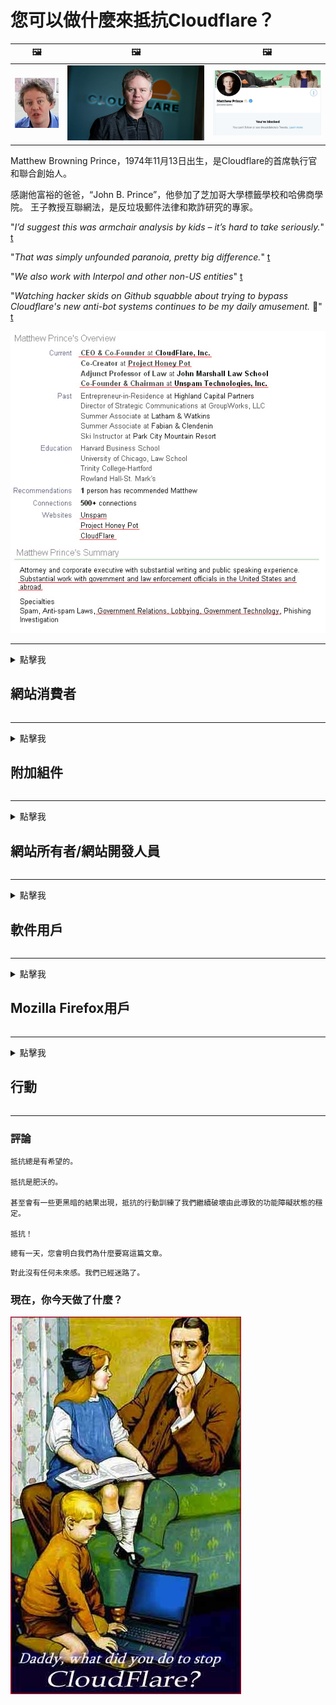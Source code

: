 # 您可以做什麼來抵抗Cloudflare？

| 🖼 | 🖼 | 🖼 |
| --- | --- | --- |
| ![](../image/matthew_prince_teen.jpg) | ![](../image/matthew_prince.jpg) | ![](../image/blockedbymatthewprince.jpg) |


Matthew Browning Prince，1974年11月13日出生，是Cloudflare的首席執行官和聯合創始人。

感謝他富裕的爸爸，“John B. Prince”，他參加了芝加哥大學標籤學校和哈佛商學院。
王子教授互聯網法，是反垃圾郵件法律和欺詐研究的專家。


"*I’d suggest this was armchair analysis by kids – it’s hard to take seriously.*" [t](https://www.theguardian.com/technology/2015/nov/19/cloudflare-accused-by-anonymous-helping-isis)

"*That was simply unfounded paranoia, pretty big difference.*"  [t](https://twitter.com/xxdesmus/status/992757936123359233)

"*We also work with Interpol and other non-US entities*" [t](https://twitter.com/eastdakota/status/1203028504184360960)

"*Watching hacker skids on Github squabble about trying to bypass Cloudflare's new anti-bot systems continues to be my daily amusement.* 🍿" [t](https://twitter.com/eastdakota/status/1273277839102656515)


![](../image/whoismp.jpg)

---


<details>
<summary>點擊我

## 網站消費者
</summary>


- 如果您喜歡的網站正在使用Cloudflare，請告訴他們不要使用Cloudflare。
  - 在諸如Facebook，Reddit，Twitter或Mastodon之類的社交媒體上抱怨沒有區別。 [動作比主題標籤響亮。](https://twitter.com/phyzonloop/status/1274132092490862594)
  - 如果您想使自己有用，請嘗試與網站所有者聯繫。

[Cloudflare說](https://github.com/Eloston/ungoogled-chromium/issues/783):
```
我們建議您與遇到問題的特定服務或站點的管理員聯繫，並分享您的經驗。
```

[如果您不要求它，則網站所有者永遠不會知道此問題。](../PEOPLE.md)

![](../image/liberapay.jpg)

[成功的例子](https://counterpartytalk.org/t/turn-off-cloudflare-on-counterparty-co-plz/164/5).<br>
你有個問題？ [立即提高聲音。](https://github.com/maraoz/maraoz.github.io/issues/1) 下面的例子。

```
您只是在幫助企業審查和大規模監視。
http://crimeflare.eu.org
```

```
您的網頁位於CloudFlare中具有隱私保護功能的私人圍牆花園中。
http://crimeflare.eu.org
```

- 花一些時間閱讀網站的隱私政策。
  - 如果網站位於Cloudflare後面，或者網站正在使用連接到Cloudflare的服務。

它必須說明“ Cloudflare”是什麼，並要求獲得與Cloudflare共享數據的許可。 否則將導致違反信任的行為，應避免使用該網站。

[可接受的隱私政策示例在這裡](https://archive.is/bDlTz) ("Subprocessors" > "Entity Name")

```
我已經閱讀了您的隱私政策，但找不到Cloudflare這個詞。
如果您繼續將我的數據提供給Cloudflare，我拒絕與您共享數據。
http://crimeflare.eu.org
```

這是隱私策略的示例，其中沒有單詞Cloudflare。
[Liberland Jobs](https://archive.is/daKIr) [privacy policy](https://docsend.com/view/feiwyte):

![](../image/cfwontobey.jpg)

Cloudflare擁有自己的隱私權政策。
[Cloudflare喜歡讓別人愛不釋手。](https://www.reddit.com/r/GamerGhazi/comments/2s64fe/be_wary_reporting_to_cloudflare/)

這是網站註冊表單的一個很好的例子。
AFAIK，零網站做到這一點。你會相信他們嗎？

```
點擊“註冊XYZ”即表示您同意我們的服務條款和隱私聲明。
您還同意與Cloudflare共享您的數據，並同意cloudflare的隱私聲明。
如果Cloudflare洩露了您的信息或不允許您連接到我們的服務器，那不是我們的錯。 [*]

[ 註冊 ] [ 我不同意 ]
```
[*] [PEOPLE.md](../PEOPLE.md)


- 盡量不要使用他們的服務。 請記住，Cloudflare正在監視您。
  - ["I'm in your TLS, sniffin' your passworz"](../image/iminurtls.jpg)

- 搜索其他網站。 互聯網上有其他選擇和機會！

- 說服您的朋友每天使用Tor。
  - 匿名應該成為開放互聯網的標準！
  - [請注意，Tor項目不喜歡該項目。](../HISTORY.md)

</details>

------

<details>
<summary>點擊我

## 附加組件
</summary>

- 如果您的瀏覽器是Firefox，Tor瀏覽器或Ungoogled Chromium，請使用下面的附加組件之一。
  - 如果要添加其他新的加載項，請先詢問。


| 姓名 | 開發者 | 支持 | 可以阻止 | 可以通知 | Chrome |
| -------- | -------- | -------- | -------- | -------- | -------- |
| [Bloku Cloudflaron MITM-Atakon](../subfiles/about.bcma.md) | #Addon | [ ? ](http://crimeflare.eu.org/) | **是的**     | **是的**     |  **是的** |
| [Ĉu ligoj estas vundeblaj al MITM-atako?](../subfiles/about.ismm.md) | #Addon | [ ? ](http://crimeflare.eu.org/) | 不     | **是的**     |  **是的** |
| [Ĉu ĉi tiuj ligoj blokos Tor-uzanton?](../subfiles/about.isat.md) | #Addon | [ ? ](http://crimeflare.eu.org/) | 不     | **是的**     |  **是的** |
| [Block Cloudflare MITM Attack](https://trac.torproject.org/projects/tor/attachment/ticket/24351/block_cloudflare_mitm_attack-1.0.14.1-an%2Bfx.xpi)<br>[**DELETED BY TOR PROJECT**](../HISTORY.md) | nullius | [ ? ](../tool/block_cloudflare_mitm_fx), [Link](http://crimeflare.eu.org/) | **是的**     | **是的**     |  不 |
| [TPRB](http://34ahehcli3epmhbu2wbl6kw6zdfl74iyc4vg3ja4xwhhst332z3knkyd.onion/) | Sw | [ ? ](http://34ahehcli3epmhbu2wbl6kw6zdfl74iyc4vg3ja4xwhhst332z3knkyd.onion/) | **是的**     | **是的**     |  不 |
| [Detect Cloudflare](https://addons.mozilla.org/en-US/firefox/addon/detect-cloudflare/) | Frank Otto | [ ? ](https://github.com/traktofon/cf-detect) | 不     | **是的**     |  不 |
| [True Sight](https://addons.mozilla.org/en-US/firefox/addon/detect-cloudflare-plus/) | claustromaniac | [ ? ](https://github.com/claustromaniac/detect-cloudflare-plus) | 不     | **是的**     |  不 |
| [Which Cloudflare datacenter am I visiting?](https://addons.mozilla.org/en-US/firefox/addon/cf-pop/) | 依云 | [ ? ](https://github.com/lilydjwg/cf-pop) | 不     | **是的**     |  不 |


- “ Decentraleyes”可以停止與“ CDNJS（Cloudflare）”的連接。
  - 它可以防止許多請求到達網絡，並提供本地文件以防止站點中斷。
  - 開發人員回复: "[very concerning indeed](https://github.com/Synzvato/decentraleyes/issues/236#issuecomment-352049501)", "[widespread usage severely centralizes the web](https://github.com/Synzvato/decentraleyes/issues/251#issuecomment-366752049)"

- [您還可以從證書頒發機構（CA）刪除或不信任Cloudflare證書。](https://www.ssl.com/how-to/remove-root-certificate-firefox/)

</details>

------

<details>
<summary>點擊我

## 網站所有者/網站開發人員
</summary>


![](../image/word_cloudflarefree.jpg)

- 請勿使用Cloudflare解決方案，期間。
  - 您可以做得更好，對吧？ [以下是刪除Cloudflare訂閱，計劃，域或帳戶的方法。](https://support.cloudflare.com/hc/en-us/articles/200167776-Removing-subscriptions-plans-domains-or-accounts)

| 🖼 | 🖼 |
| --- | --- |
| ![](../image/htmlalertcloudflare.jpg) | ![](../image/htmlalertcloudflare2.jpg) |

- 想要更多的顧客嗎？ 你知道該做什麼。 提示是“在行上方”。
  - [您好，您寫了“我們認真對待您的隱私”，但我收到了“不允許出現錯誤403禁止的匿名代理”。](https://it.slashdot.org/story/19/02/19/0033255/stop-saying-we-take-your-privacy-and-security-seriously) 為什麼要阻止Tor或VPN？ 為什麼要阻止臨時電子郵件？

![](../image/anonexist.jpg)

- 使用Cloudflare將增加停機的機會。 如果您的服務器已關閉或Cloudflare已關閉，訪問者將無法訪問您的網站。
  - [您真的認為Cloudflare永遠不會失敗嗎？](https://www.ibtimes.com/cloudflare-down-not-working-sites-producing-504-gateway-timeout-errors-2618008) [Another](https://twitter.com/Jedduff/status/1097875615997399040) [sample](https://twitter.com/search?f=tweets&vertical=default&q=Cloudflare%20is%20having%20problems). [Need more](../PEOPLE.md)?

![](../image/cloudflareinternalerror.jpg)

- 使用Cloudflare代理您的“ API服務”，“軟件更新服務器”或“ RSS feed”將損害您的客戶。 一位客戶打電話給您，並說“我無法再使用您的API”，您也不知道發生了什麼。 Cloudflare可以默默地阻止您的客戶。 你覺得還好嗎
  - 有許多RSS閱讀器客戶端和RSS閱讀器在線服務。 如果您不允許其他人訂閱，為什麼要發布RSS feed？

![](../image/rssfeedovercf.jpg)

- 您需要HTTPS證書嗎？ 使用“讓我們加密”或直接從CA公司購買。

- 您需要DNS服務器嗎？ 無法設置自己的服務器？ 他們呢: [Hurricane Electric Free DNS](https://dns.he.net/), [Dyn.com](https://dyn.com/dns/), [1984 Hosting](https://www.1984hosting.com/), [Afraid.Org (如果您使用TOR，則管理員刪除您的帳戶)](https://freedns.afraid.org/)

- 尋找託管服務？ 僅免費？ 他們呢: [Onion Service](http://vww6ybal4bd7szmgncyruucpgfkqahzddi37ktceo3ah7ngmcopnpyyd.onion/en/security/network-security/tor/onionservices-best-practices), [Free Web Hosting Area](https://freewha.com/), [Autistici/Inventati Web Site Hosting](https://www.autinv5q6en4gpf4.onion/services/website), [Github Pages](https://pages.github.com/), [Surge](https://surge.sh/)
  - [Cloudflare的替代品](../subfiles/cloudflare-alternatives.md)

- 您是否正在使用“ cloudflare-ipfs.com”？ [您知道Cloudflare IPFS不好嗎？](../PEOPLE.md)

- 在服務器上安裝Web應用程序防火牆（例如OWASP和Fail2Ban），並進行正確配置。
  - 阻止Tor不是解決方案。不要僅僅為小的不良用戶而懲罰所有人。

- 重定向或阻止“ Cloudflare Warp”用戶訪問您的網站。 並提供原因（如果可以）。

> IP清單: "[Cloudflare當前的IP範圍](cloudflare_inc/)"

> A: 擋住他們

```
server {
...
deny 173.245.48.0/20;
deny 103.21.244.0/22;
deny 103.22.200.0/22;
deny 103.31.4.0/22;
deny 141.101.64.0/18;
deny 108.162.192.0/18;
deny 190.93.240.0/20;
deny 188.114.96.0/20;
deny 197.234.240.0/22;
deny 198.41.128.0/17;
deny 162.158.0.0/15;
deny 104.16.0.0/12;
deny 172.64.0.0/13;
deny 131.0.72.0/22;
deny 2400:cb00::/32;
deny 2606:4700::/32;
deny 2803:f800::/32;
deny 2405:b500::/32;
deny 2405:8100::/32;
deny 2a06:98c0::/29;
deny 2c0f:f248::/32;
...
}
```

> B: 重定向到警告頁面

```
http {
...
geo $iscf {
default 0;
173.245.48.0/20 1;
103.21.244.0/22 1;
103.22.200.0/22 1;
103.31.4.0/22 1;
141.101.64.0/18 1;
108.162.192.0/18 1;
190.93.240.0/20 1;
188.114.96.0/20 1;
197.234.240.0/22 1;
198.41.128.0/17 1;
162.158.0.0/15 1;
104.16.0.0/12 1;
172.64.0.0/13 1;
131.0.72.0/22 1;
2400:cb00::/32 1;
2606:4700::/32 1;
2803:f800::/32 1;
2405:b500::/32 1;
2405:8100::/32 1;
2a06:98c0::/29 1;
2c0f:f248::/32 1;
}
...
}

server {
...
if ($iscf) {rewrite ^ https://example.com/cfwsorry.php;}
...
}

<?php
header('HTTP/1.1 406 Not Acceptable');
echo <<<CLOUDFLARED
Thank you for visiting ourwebsite.com!<br />
We are sorry, but we can't serve you because your connection is being intercepted by Cloudflare.<br />
Please read http://crimeflare.eu.org for more information.<br />
CLOUDFLARED;
die();
```

- 如果您相信自由並歡迎匿名用戶，請設置Tor Onion Service或I2P現場。

- 向其他Clearnet / Tor雙重網站運營商尋求建議，並結交匿名朋友！

</details>

------

<details>
<summary>點擊我

## 軟件用戶
</summary>


- Discord正在使用CloudFlare。 備擇方案？ 我們推薦 [**Briar** (Android)](https://f-droid.org/en/packages/org.briarproject.briar.android/), [Ricochet (PC)](https://ricochet.im/), [Tox + Tor (Android/PC)](https://tox.chat/download.html)
  - Briar包含Tor守護程序，因此您無需安裝Orbot。
  - Qwtch開發人員Open Privacy在其git服務中刪除了stop_cloudflare項目，恕不另行通知。

- 如果您使用Debian GNU / Linux或任何派生版本，請訂閱: [bug #831835](https://bugs.debian.org/cgi-bin/bugreport.cgi?bug=831835). 並且，如果可以的話，請幫助驗證補丁程序，並幫助維護人員就是否應該接受該補丁程序得出正確的結論。

- 始終推薦這些瀏覽器。

| 姓名 | 開發者 | 支持 | 評論 |
| -------- | -------- | -------- | -------- |
| [Ungoogled-Chromium](https://ungoogled-software.github.io/ungoogled-chromium-binaries/) | Eloston | [ ? ](https://github.com/Eloston/ungoogled-chromium) | PC (Win, Mac, Linux)  _!Tor_ |
| [Bromite](https://www.bromite.org/fdroid) | Bromite | [ ? ](https://github.com/bromite/bromite/issues) | Android  _!Tor_ |
| [Tor Browser](https://www.torproject.org/download/) | Tor Project | [ ? ](https://support.torproject.org/) | PC (Win, Mac, Linux)  _Tor_|
| [Tor Browser Android](https://www.torproject.org/download/) | Tor Project | [ ? ](https://support.torproject.org/) | Android  _Tor_|
| [Onion Browser](https://itunes.apple.com/us/app/onion-browser/id519296448?mt=8) | Mike Tigas | [ ? ](https://github.com/OnionBrowser/OnionBrowser/issues) | Apple iOS  _Tor_|
| [GNU/Icecat](https://www.gnu.org/software/gnuzilla/) | GNU | [ ? ](https://www.gnu.org/software/gnuzilla/) | PC (Linux) |
| [IceCatMobile](https://f-droid.org/en/packages/org.gnu.icecat/) | GNU | [ ? ](https://lists.gnu.org/mailman/listinfo/bug-gnuzilla) | Android |
| [Iridium Browser](https://iridiumbrowser.de/about/) | Iridium | [ ? ](https://github.com/iridium-browser/iridium-browser/) | PC (Win, Mac, Linux, OpenBSD) |


其他軟件的隱私是不完善的。 這並不意味著Tor瀏覽器是“完美的”。
互聯網和技術上既沒有100％安全，也沒有100％私有。

- 不想使用Tor？ 您可以將任何瀏覽器與Tor守護程序一起使用。
  - [請注意，Tor項目不喜歡這樣。](https://support.torproject.org/tbb/tbb-9/) 如果可以，請使用Tor瀏覽器。
- [如何在Tor中使用Chromium](../subfiles/chromium_tor.md)


讓我們談談其他軟件的隱私。

- [如果您確實需要使用Firefox，請選擇“ Firefox ESR”。](https://www.mozilla.org/en-US/firefox/organizations/)
  - [Firefox-間諜軟件看門狗](https://spyware.neocities.org/articles/firefox.html)
  - [Firefox拒絕言論自由，禁止言論自由](https://web.archive.org/web/20200423010026/https://reclaimthenet.org/firefox-rejects-free-speech-bans-free-speech-commenting-plugin-dissenter-from-its-extensions-gallery/)
  - ["100多個投票。似乎要求一家軟件公司堅持下去...這些天軟件太過分了。"](https://old.reddit.com/r/firefox/comments/gutdiw/weve_got_work_to_do_the_mozilla_blog/fslbbb6/)
  - [嗯，為什麼Firefox在我的URL欄中顯示贊助商鏈接？](https://www.reddit.com/r/firefox/comments/jybx2w/uh_why_is_firefox_showing_me_sponsored_links_in/)
  - [Mozilla-惡魔化身](https://digdeeper.neocities.org/ghost/mozilla.html)

- [記住，Mozilla正在使用Cloudflare服務。](https://www.robtex.com/dns-lookup/www.mozilla.org) [他們還在產品上使用Cloudflare的DNS服務。](https://www.theregister.co.uk/2018/03/21/mozilla_testing_dns_encryption/)

- [Mozilla正式拒絕了該票證。](https://bugzilla.mozilla.org/show_bug.cgi?id=1426618)

- [Firefox Focus是個玩笑。](https://github.com/mozilla-mobile/focus-android/issues/1743) [他們答應關閉遙測，但他們更改了它。](https://github.com/mozilla-mobile/focus-android/issues/4210)

- [PaleMoon / Basilisk開發人員喜歡Cloudflare。](https://github.com/mozilla-mobile/focus-android/issues/1743#issuecomment-345993097)
  - [Pale Moon的Archive Server入侵並傳播了惡意軟件達18個月](https://www.reddit.com/r/privacytoolsIO/comments/cc808y/pale_moons_archive_server_hacked_and_spread/)
  - 他也討厭Tor用戶 - "[讓它對Tor懷有敵意。考慮到其極高的濫用因素，我認為大多數網站都應該對Tor懷有敵意。](https://github.com/yacy/yacy_search_server/issues/314#issuecomment-565932097)"

- [Waterfox有嚴重的“電話回家”問題](https://spyware.neocities.org/articles/waterfox.html)

- [Google Chrome瀏覽器是間諜軟件。](https://www.gnu.org/proprietary/malware-google.en.html)
  - [Google記錄了您的活動。](https://spyware.neocities.org/articles/chrome.html)

- [SRWare Iron使太多的電話歸屬連接。](https://spyware.neocities.org/articles/iron.html) 它還連接到Google域。

- [勇敢的瀏覽器將Facebook / Twitter跟踪器列入白名單。](https://www.bleepingcomputer.com/news/security/facebook-twitter-trackers-whitelisted-by-brave-browser/)
  - [這裡還有更多問題。](https://spyware.neocities.org/articles/brave.html)
  - [幣安會員ID](https://twitter.com/cryptonator1337/status/1269594587716374528)

- [Microsoft Edge允許Facebook在用戶的背後運行Flash代碼。](https://www.zdnet.com/article/microsoft-edge-lets-facebook-run-flash-code-behind-users-backs/)

- [Vivaldi不尊重您的隱私。](https://spyware.neocities.org/articles/vivaldi.html)

- [Opera間諜軟件級別：極高](https://spyware.neocities.org/articles/opera.html)

- Apple iOS: [您根本不應該使用iOS，主要是因為它是惡意軟件。](https://www.gnu.org/proprietary/malware-apple.html)

因此，我們僅推薦上表。沒有其他的。

</details>

------

<details>
<summary>點擊我

## Mozilla Firefox用戶
</summary>


- “ Firefox Nightly”將在不選擇退出方法的情況下將調試級別的信息發送到Mozilla服務器。
  - [Mozilla服務器表現出Cloudflare](https://www.digwebinterface.com/?hostnames=www.mozilla.org%0D%0Amozilla.cloudflare-dns.com&type=&ns=resolver&useresolver=8.8.4.4&nameservers=)

- 可以禁止Firefox連接到Mozilla服務器。
  - [Mozilla的政策模板指南](https://github.com/mozilla/policy-templates/blob/master/README.md)
  - 請記住，此技巧可能會在更高版本中停止工作，因為Mozilla喜歡將自己列入白名單。
  - 使用防火牆和DNS過濾器將其完全阻止。

"`/distribution/policies.json`"

>     "WebsiteFilter": {
> 		"Block": [
> 		"*://*.mozilla.com/*",
> 		"*://*.mozilla.net/*",
> 		"*://*.mozilla.org/*",
> 		"*://webcompat.com/*",
> 		"*://*.firefox.com/*",
> 		"*://*.thunderbird.net/*",
> 		"*://*.cloudflare.com/*"
> 		]
>     },


- ~~報告有關mozilla跟踪器的錯誤，告訴他們不要使用Cloudflare。~~ 有關於bugzilla的錯誤報告。許多人都發布了他們的擔憂，但是該錯誤於2018年被管理員隱藏了。

- 您可以在Firefox中禁用DoH。
  - [更改Firefox的默認DNS提供商](../subfiles/change-firefox-dns.md)

![](../image/firefoxdns.jpg)

- [如果要使用非ISP DNS，請考慮使用OpenNIC Tier2 DNS服務或任何非Cloudflare DNS服務。](https://wiki.opennic.org/start)
![](../image/opennic.jpg)
  - 使用DNS阻止Cloudflare。 [Crimeflare DNS](https://dns.crimeflare.eu.org/)

- 您可以將Tor用作DNS解析器。 [如果您不是Tor專家，請在此處提問。](https://tor.stackexchange.com/)

> **如何？**
> 1. 下載Tor並將其安裝在您的計算機上。
> 2. 將此行添加到“ torrc”文件中。
> DNSPort 127.0.0.1:53
> 3. 重新啟動Tor。
> 4. 將計算機的DNS服務器設置為“ 127.0.0.1”。

</details>

------

<details>
<summary>點擊我

## 行動
</summary>


- 告訴周圍的人有關Cloudflare的危險。

- [幫助改進此存儲庫。](http://crimeflare.eu.org).
  - 這兩個列表，針對它的參數和詳細信息。

- [記錄並公開披露Cloudflare（及類似公司）出現問題的地方，並確保在這樣做時提及此存儲庫](http://crimeflare.eu.org) :)

- 默認情況下，讓更多的人使用Tor，以便他們可以從世界不同地方的角度來體驗網絡。

- 在社交媒體和肉類空間中成立小組，致力於從Cloudflare中解放世界。

- 在適當的情況下，鏈接到此存儲庫上的這些組-這可以作為協調協同工作的場所。

- [啟動一個合作社，可以為Cloudflare提供有意義的非公司替代方案。](../subfiles/cloudflare-alternatives.md)

- 讓我們知道任何替代方法，至少可以幫助您提供針對Cloudflare的多層防禦。

- 如果您是Cloudflare客戶，請設置您的隱私設置，然後等待他們違反它們。
  - [然後將其置於反垃圾郵件/侵犯隱私行為的指控之下。](https://twitter.com/thexpaw/status/1108424723233419264)

- 如果您位於美利堅合眾國，並且所涉及的網站是銀行或會計師，請嘗試根據《格拉姆-里奇-比利利法案》或《美國有殘障人士法案》施加法律壓力，並向我們報告您獲得了多少。

- 如果該網站是政府網站，請嘗試根據《美國憲法》第一修正案對法律施加壓力。

- 如果您是歐盟公民，請根據通用數據保護法規與網站聯繫以發送您的個人信息。如果他們拒絕向您提供您的信息，那是違反法律的。

- 對於聲稱在其網站上提供服務的公司，請嘗試將其作為“虛假廣告”報告給消費者保護組織和BBB。 Cloudflare網站由Cloudflare服務器提供服務。

- [國際電聯在美國的背景下建議，Cloudflare的規模已經開始變得足夠大，以至於反托拉斯法可能會被推倒在他們身上。](https://www.itu.int/en/ITU-T/Workshops-and-Seminars/20181218/Documents/Geoff_Huston_Presentation.pdf)

- 可以想像，GNU GPL版本4可能包含禁止將源代碼存儲在此類服務之後的規定，要求所有GPLv4和更高版本的程序至少可以通過不歧視Tor用戶的介質訪問源代碼。

</details>

------

### 評論

```
抵抗總是有希望的。

抵抗是肥沃的。

甚至會有一些更黑暗的結果出現，抵抗的行動訓練了我們繼續破壞由此導致的功能障礙狀態的穩定。

抵抗！
```

```
總有一天，您會明白我們為什麼要寫這篇文章。
```

```
對此沒有任何未來感。我們已經迷路了。
```

### 現在，你今天做了什麼？


![](../image/stopcf.jpg)
